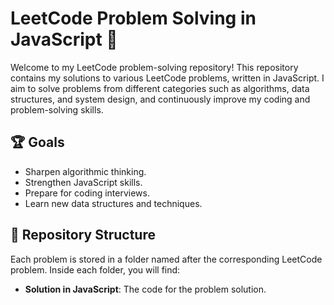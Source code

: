 # LeetCode Problem Solving in JavaScript 🧩

Welcome to my LeetCode problem-solving repository! This repository contains my solutions to various LeetCode problems, written in JavaScript. I aim to solve problems from different categories such as algorithms, data structures, and system design, and continuously improve my coding and problem-solving skills.

## 🏆 Goals
- Sharpen algorithmic thinking.
- Strengthen JavaScript skills.
- Prepare for coding interviews.
- Learn new data structures and techniques.

## 📂 Repository Structure

Each problem is stored in a folder named after the corresponding LeetCode problem. Inside each folder, you will find:
- **Solution in JavaScript**: The code for the problem solution.

